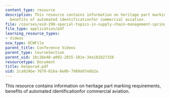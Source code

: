 ```yaml
---
content_type: resource
description: This resource contains information on heritage part marking requirements,
  benefits of automated identificationfor commercial aviation.
file: /courses/esd-290-special-topics-in-supply-chain-management-spring-2005/2ca924be7679016a8e0b7989dd7e6b2a_kenporad.pdf
file_type: application/pdf
learning_resource_types:
- Videos
ocw_type: OCWFile
parent_title: Conference Videos
parent_type: CourseSection
parent_uid: 16c26e40-a092-2015-181e-34a102b27256
resourcetype: Document
title: kenporad.pdf
uid: 2ca924be-7679-016a-8e0b-7989dd7e6b2a
---
```

This resource contains information on heritage part marking requirements, benefits of automated identificationfor commercial aviation.

